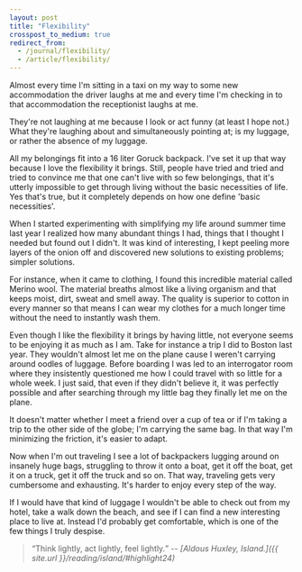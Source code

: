 ```yaml
---
layout: post
title: "Flexibility"
crosspost_to_medium: true
redirect_from:
  - /journal/flexibility/
  - /article/flexibility/
---
```


Almost every time I'm sitting in a taxi on my way to some new accommodation the driver laughs at me and every time I'm checking in to that accommodation the receptionist laughs at me.

They're not laughing at me because I look or act funny (at least I hope not.) What they're laughing about and simultaneously pointing at; is my luggage, or rather the absence of my luggage.

All my belongings fit into a 16 liter Goruck backpack. I've set it up that way because I love the flexibility it brings. Still, people have tried and tried and tried to convince me that one can't live with so few belongings, that it's utterly impossible to get through living without the basic necessities of life. Yes that's true, but it completely depends on how one define 'basic necessities'.

When I started experimenting with simplifying my life around summer time last year I realized how many abundant things I had, things that I thought I needed but found out I didn't. It was kind of interesting, I kept peeling more layers of the onion off and discovered new solutions to existing problems; simpler solutions.

For instance, when it came to clothing, I found this incredible material called Merino wool. The material breaths almost like a living organism and that keeps moist, dirt, sweat and smell away. The quality is superior to cotton in every manner so that means I can wear my clothes for a much longer time without the need to instantly wash them.

Even though I like the flexibility it brings by having little, not everyone seems to be enjoying it as much as I am. Take for instance a trip I did to Boston last year. They wouldn't almost let me on the plane cause I weren't carrying around oodles of luggage. Before boarding I was led to an interrogator room where they insistently questioned me how I could travel with so little for a whole week. I just said, that even if they didn't believe it, it was perfectly possible and after searching through my little bag they finally let me on the plane.

It doesn't matter whether I meet a friend over a cup of tea or if I'm taking a trip to the other side of the globe; I'm carrying the same bag. In that way I'm minimizing the friction, it's easier to adapt.

Now when I'm out traveling I see a lot of backpackers lugging around on insanely huge bags, struggling to throw it onto a boat, get it off the boat, get it on a truck, get it off the truck and so on. That way, traveling gets very cumbersome and exhausting. It's harder to enjoy every step of the way.

If I would have that kind of luggage I wouldn't be able to check out from my hotel, take a walk down the beach, and see if I can find a new interesting place to live at. Instead I'd probably get comfortable, which is one of the few things I truly despise.

> <q>Think lightly, act lightly, feel lightly.</q>
-- <cite>[Aldous Huxley, Island.]({{ site.url }}/reading/island/#highlight24)</cite>

